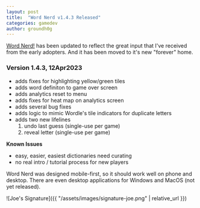 ```yaml
---
layout: post
title:  "Word Nerd v1.4.3 Released"
categories: gamedev
author: groundh0g
---
```


[Word Nerd!](https://games.joehall.net/wordnerd/) has been updated to reflect the great input that I've received from the early adopters. And it has been moved to it's new "forever" home.

### Version 1.4.3, 12Apr2023

- adds fixes for highlighting yellow/green tiles
- adds word definiton to game over screen
- adds analytics reset to menu
- adds fixes for heat map on analytics screen
- adds several bug fixes
- adds logic to mimic Wordle's tile indicators for duplicate letters
- adds two new lifelines
  1. undo last guess (single-use per game)
  2. reveal letter (single-use per game)

**Known Issues**

- easy, easier, easiest dictionaries need curating
- no real intro / tutorial process for new players

Word Nerd was designed mobile-first, so it should work well on phone and desktop. There are even desktop applications for Windows and MacOS (not yet released).

![Joe's Signature]({{ "/assets/images/signature-joe.png" | relative_url }})
